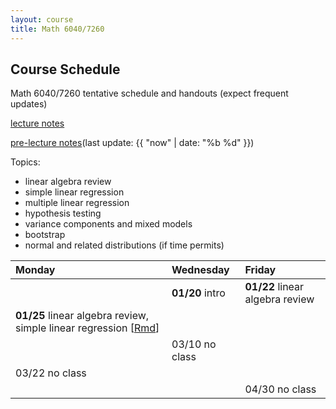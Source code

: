 ```yaml
---
layout: course
title: Math 6040/7260
---
```


## Course Schedule

Math 6040/7260 tentative schedule and handouts (expect frequent updates)

[lecture notes](../notes/combined.pdf)

[pre-lecture notes](../notes/current.pdf)(last update: {{ "now" | date: "%b %d" }})

<!---->

Topics:

- linear algebra review
- simple linear regression
- multiple linear regression
- hypothesis testing
- variance components and mixed models
- bootstrap
- normal and related distributions (if time permits)


| Monday | Wednesday | Friday |
|:-----------|:-----------|:------------|
|   | **01/20** intro  | **01/22**  linear algebra review|
| **01/25** linear algebra review, simple linear regression \[[Rmd](../notes/Lecture3/Lecture3.Rmd)\] | |
| | 03/10 no class| |
| 03/22 no class| | |
| | | 04/30 no class|
